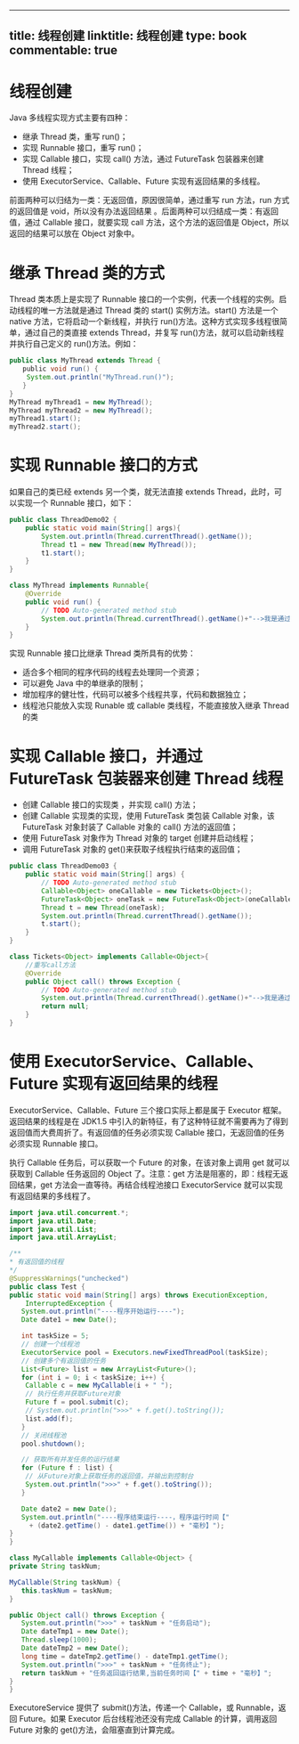 
---
title: 线程创建
linktitle: 线程创建
type: book
commentable: true
---

# 线程创建

Java 多线程实现方式主要有四种：

- 继承 Thread 类，重写 run()；
- 实现 Runnable 接口，重写 run()；
- 实现 Callable 接口，实现 call() 方法，通过 FutureTask 包装器来创建 Thread 线程；
- 使用 ExecutorService、Callable、Future 实现有返回结果的多线程。

前面两种可以归结为一类：无返回值，原因很简单，通过重写 run 方法，run 方式的返回值是 void，所以没有办法返回结果 。后面两种可以归结成一类：有返回值，通过 Callable 接口，就要实现 call 方法，这个方法的返回值是 Object，所以返回的结果可以放在 Object 对象中。

# 继承 Thread 类的方式

Thread 类本质上是实现了 Runnable 接口的一个实例，代表一个线程的实例。启动线程的唯一方法就是通过 Thread 类的 start() 实例方法。start() 方法是一个 native 方法，它将启动一个新线程，并执行 run()方法。这种方式实现多线程很简单，通过自己的类直接 extends Thread，并复写 run()方法，就可以启动新线程并执行自己定义的 run()方法。例如：

```java
public class MyThread extends Thread {
　　public void run() {
　　 System.out.println("MyThread.run()");
　　}
}
MyThread myThread1 = new MyThread();
MyThread myThread2 = new MyThread();
myThread1.start();
myThread2.start();
```

# 实现 Runnable 接口的方式

如果自己的类已经 extends 另一个类，就无法直接 extends Thread，此时，可以实现一个 Runnable 接口，如下：

```java
public class ThreadDemo02 {
    public static void main(String[] args){
        System.out.println(Thread.currentThread().getName());
        Thread t1 = new Thread(new MyThread());
        t1.start();
    }
}

class MyThread implements Runnable{
    @Override
    public void run() {
        // TODO Auto-generated method stub
        System.out.println(Thread.currentThread().getName()+"-->我是通过实现接口的线程实现方式！");
    }
}
```

实现 Runnable 接口比继承 Thread 类所具有的优势：

- 适合多个相同的程序代码的线程去处理同一个资源；
- 可以避免 Java 中的单继承的限制；
- 增加程序的健壮性，代码可以被多个线程共享，代码和数据独立；
- 线程池只能放入实现 Runable 或 callable 类线程，不能直接放入继承 Thread 的类

# 实现 Callable 接口，并通过 FutureTask 包装器来创建 Thread 线程

- 创建 Callable 接口的实现类 ，并实现 call() 方法；
- 创建 Callable 实现类的实现，使用 FutureTask 类包装 Callable 对象，该 FutureTask 对象封装了 Callable 对象的 call() 方法的返回值；
- 使用 FutureTask 对象作为 Thread 对象的 target 创建并启动线程；
- 调用 FutureTask 对象的 get()来获取子线程执行结束的返回值；

```java
public class ThreadDemo03 {
    public static void main(String[] args) {
        // TODO Auto-generated method stub
        Callable<Object> oneCallable = new Tickets<Object>();
        FutureTask<Object> oneTask = new FutureTask<Object>(oneCallable);
        Thread t = new Thread(oneTask);
        System.out.println(Thread.currentThread().getName());
        t.start();
    }
}

class Tickets<Object> implements Callable<Object>{
    //重写call方法
    @Override
    public Object call() throws Exception {
        // TODO Auto-generated method stub
        System.out.println(Thread.currentThread().getName()+"-->我是通过实现Callable接口通过FutureTask包装器来实现的线程");
        return null;
    }
}
```

# 使用 ExecutorService、Callable、Future 实现有返回结果的线程

ExecutorService、Callable、Future 三个接口实际上都是属于 Executor 框架。返回结果的线程是在 JDK1.5 中引入的新特征，有了这种特征就不需要再为了得到返回值而大费周折了。有返回值的任务必须实现 Callable 接口，无返回值的任务必须实现 Runnable 接口。

执行 Callable 任务后，可以获取一个 Future 的对象，在该对象上调用 get 就可以获取到 Callable 任务返回的 Object 了。注意：get 方法是阻塞的，即：线程无返回结果，get 方法会一直等待。再结合线程池接口 ExecutorService 就可以实现有返回结果的多线程了。

```java
import java.util.concurrent.*;
import java.util.Date;
import java.util.List;
import java.util.ArrayList;

/**
* 有返回值的线程
*/
@SuppressWarnings("unchecked")
public class Test {
public static void main(String[] args) throws ExecutionException,
    InterruptedException {
   System.out.println("----程序开始运行----");
   Date date1 = new Date();

   int taskSize = 5;
   // 创建一个线程池
   ExecutorService pool = Executors.newFixedThreadPool(taskSize);
   // 创建多个有返回值的任务
   List<Future> list = new ArrayList<Future>();
   for (int i = 0; i < taskSize; i++) {
    Callable c = new MyCallable(i + " ");
    // 执行任务并获取Future对象
    Future f = pool.submit(c);
    // System.out.println(">>>" + f.get().toString());
    list.add(f);
   }
   // 关闭线程池
   pool.shutdown();

   // 获取所有并发任务的运行结果
   for (Future f : list) {
    // 从Future对象上获取任务的返回值，并输出到控制台
    System.out.println(">>>" + f.get().toString());
   }

   Date date2 = new Date();
   System.out.println("----程序结束运行----，程序运行时间【"
     + (date2.getTime() - date1.getTime()) + "毫秒】");
}
}

class MyCallable implements Callable<Object> {
private String taskNum;

MyCallable(String taskNum) {
   this.taskNum = taskNum;
}

public Object call() throws Exception {
   System.out.println(">>>" + taskNum + "任务启动");
   Date dateTmp1 = new Date();
   Thread.sleep(1000);
   Date dateTmp2 = new Date();
   long time = dateTmp2.getTime() - dateTmp1.getTime();
   System.out.println(">>>" + taskNum + "任务终止");
   return taskNum + "任务返回运行结果,当前任务时间【" + time + "毫秒】";
}
}
```

ExecutoreService 提供了 submit()方法，传递一个 Callable，或 Runnable，返回 Future。如果 Executor 后台线程池还没有完成 Callable 的计算，调用返回 Future 对象的 get()方法，会阻塞直到计算完成。

    